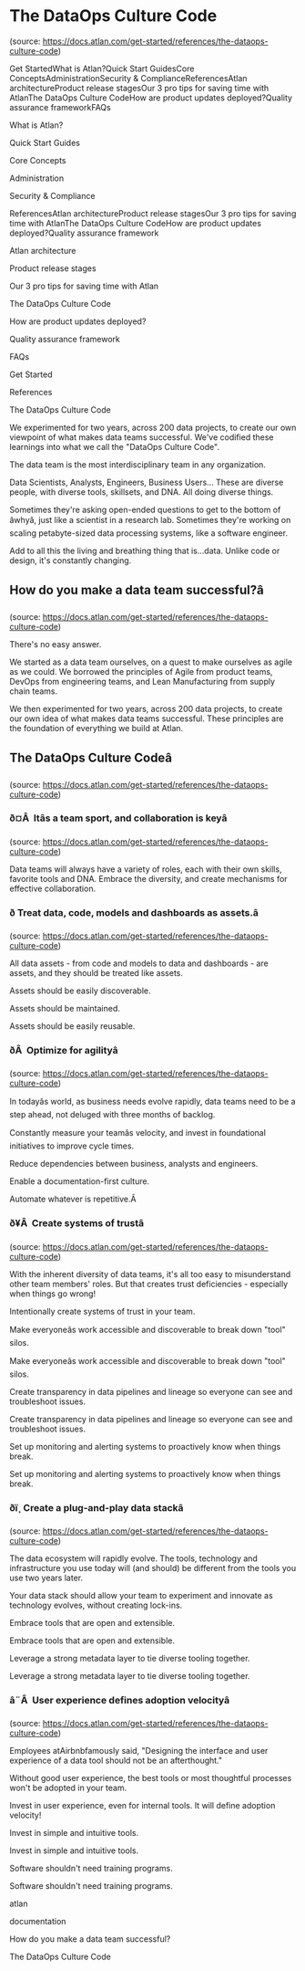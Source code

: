 # The DataOps Culture Code
(source: https://docs.atlan.com/get-started/references/the-dataops-culture-code)

Get StartedWhat is Atlan?Quick Start GuidesCore ConceptsAdministrationSecurity & ComplianceReferencesAtlan architectureProduct release stagesOur 3 pro tips for saving time with AtlanThe DataOps Culture CodeHow are product updates deployed?Quality assurance frameworkFAQs

What is Atlan?

Quick Start Guides

Core Concepts

Administration

Security & Compliance

ReferencesAtlan architectureProduct release stagesOur 3 pro tips for saving time with AtlanThe DataOps Culture CodeHow are product updates deployed?Quality assurance framework

Atlan architecture

Product release stages

Our 3 pro tips for saving time with Atlan

The DataOps Culture Code

How are product updates deployed?

Quality assurance framework

FAQs

Get Started

References

The DataOps Culture Code

We experimented for two years, across 200 data projects, to create our own viewpoint of what makes data teams successful. We've codified these learnings into what we call the "DataOps Culture Code".

The data team is the most interdisciplinary team in any organization.

Data Scientists, Analysts, Engineers, Business Users... These are diverse people, with diverse tools, skillsets, and DNA. All doing diverse things.

Sometimes they're asking open-ended questions to get to the bottom of âwhyâ, just like a scientist in a research lab. Sometimes they're working on scaling petabyte-sized data processing systems, like a software engineer.

Add to all this the living and breathing thing that is...data. Unlike code or design, it's constantly changing.



## How do you make a data team successful?â
(source: https://docs.atlan.com/get-started/references/the-dataops-culture-code)

There's no easy answer.

We started as a data team ourselves, on a quest to make ourselves as agile as we could. We borrowed the principles of Agile from product teams, DevOps from engineering teams, and Lean Manufacturing from supply chain teams.

We then experimented for two years, across 200 data projects, to create our own idea of what makes data teams successful. These principles are the foundation of everything we build at Atlan.



## The DataOps Culture Codeâ
(source: https://docs.atlan.com/get-started/references/the-dataops-culture-code)



### ð¤Â  Itâs a team sport, and collaboration is keyâ
(source: https://docs.atlan.com/get-started/references/the-dataops-culture-code)

Data teams will always have a variety of roles, each with their own skills, favorite tools and DNA. Embrace the diversity, and create mechanisms for effective collaboration.



### ð Treat data, code, models and dashboards as assets.â
(source: https://docs.atlan.com/get-started/references/the-dataops-culture-code)

All data assets   -  from code and models to data and dashboards   -  are assets, and they should be treated like assets.

Assets should be easily discoverable.

Assets should be maintained.

Assets should be easily reusable.



### ðÂ  Optimize for agilityâ
(source: https://docs.atlan.com/get-started/references/the-dataops-culture-code)

In todayâs world, as business needs evolve rapidly, data teams need to be a step ahead, not deluged with three months of backlog.

Constantly measure your teamâs velocity, and invest in foundational initiatives to improve cycle times.

Reduce dependencies between business, analysts and engineers.

Enable a documentation-first culture.

Automate whatever is repetitive.Â



### ð¥Â  Create systems of trustâ
(source: https://docs.atlan.com/get-started/references/the-dataops-culture-code)

With the inherent diversity of data teams, it's all too easy to misunderstand other team members' roles. But that creates trust deficiencies   -  especially when things go wrong!

Intentionally create systems of trust in your team.

Make everyoneâs work accessible and discoverable to break down "tool" silos.

Make everyoneâs work accessible and discoverable to break down "tool" silos.

Create transparency in data pipelines and lineage so everyone can see and troubleshoot issues.

Create transparency in data pipelines and lineage so everyone can see and troubleshoot issues.

Set up monitoring and alerting systems to proactively know when things break.

Set up monitoring and alerting systems to proactively know when things break.



### ðï¸ Create a plug-and-play data stackâ
(source: https://docs.atlan.com/get-started/references/the-dataops-culture-code)

The data ecosystem will rapidly evolve. The tools, technology and infrastructure you use today will (and should) be different from the tools you use two years later.

Your data stack should allow your team to experiment and innovate as technology evolves, without creating lock-ins.

Embrace tools that are open and extensible.

Embrace tools that are open and extensible.

Leverage a strong metadata layer to tie diverse tooling together.

Leverage a strong metadata layer to tie diverse tooling together.



### â¨Â  User experience defines adoption velocityâ
(source: https://docs.atlan.com/get-started/references/the-dataops-culture-code)

Employees atAirbnbfamously said, "Designing the interface and user experience of a data tool should not be an afterthought."

Without good user experience, the best tools or most thoughtful processes won't be adopted in your team.

Invest in user experience, even for internal tools. It will define adoption velocity!

Invest in simple and intuitive tools.

Invest in simple and intuitive tools.

Software shouldn't need training programs.

Software shouldn't need training programs.

atlan

documentation

How do you make a data team successful?

The DataOps Culture Code
